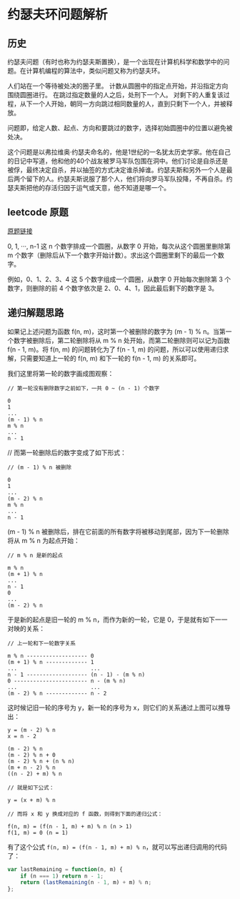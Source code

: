 # 约瑟夫环问题解析

## 历史

约瑟夫问题（有时也称为约瑟夫斯置换），是一个出现在计算机科学和数学中的问题。在计算机编程的算法中，类似问题又称为约瑟夫环。

人们站在一个等待被处决的圈子里。 计数从圆圈中的指定点开始，并沿指定方向围绕圆圈进行。 在跳过指定数量的人之后，处刑下一个人。 对剩下的人重复该过程，从下一个人开始，朝同一方向跳过相同数量的人，直到只剩下一个人，并被释放。

问题即，给定人数、起点、方向和要跳过的数字，选择初始圆圈中的位置以避免被处决。

这个问题是以弗拉维奥·约瑟夫命名的，他是1世纪的一名犹太历史学家。他在自己的日记中写道，他和他的40个战友被罗马军队包围在洞中。他们讨论是自杀还是被俘，最终决定自杀，并以抽签的方式决定谁杀掉谁。约瑟夫斯和另外一个人是最后两个留下的人。约瑟夫斯说服了那个人，他们将向罗马军队投降，不再自杀。约瑟夫斯把他的存活归因于运气或天意，他不知道是哪一个。

## leetcode 原题

[原题链接](https://leetcode-cn.com/problems/yuan-quan-zhong-zui-hou-sheng-xia-de-shu-zi-lcof)

0, 1, ···, n-1 这 n 个数字排成一个圆圈，从数字 0 开始，每次从这个圆圈里删除第 m 个数字（删除后从下一个数字开始计数）。求出这个圆圈里剩下的最后一个数字。

例如，0、1、2、3、4 这 5 个数字组成一个圆圈，从数字 0 开始每次删除第 3 个数字，则删除的前 4 个数字依次是 2、0、4、1，因此最后剩下的数字是 3。

## 递归解题思路

如果记上述问题为函数 f(n, m)，这时第一个被删除的数字为 (m - 1) % n。当第一个数字被删除后，第二轮删除将从 m % n 处开始，而第二轮删除则可以记为函数 f(n - 1, m)。将 f(n, m) 的问题转化为了 f(n - 1, m) 的问题，所以可以使用递归求解，只需要知道上一轮的 f(n, m) 和下一轮的 f(n - 1, m) 的关系即可。

我们这里将第一轮的数字画成图观察：

```
// 第一轮没有删除数字之前如下，一共 0 ~ (n - 1) 个数字

0
1
...
(m - 1) % n
m % n
...
n - 1

```

// 而第一轮删除后的数字变成了如下形式：

```
// (m - 1) % n 被删除

0
1
...
(m - 2) % n
m % n
...
n - 1

```

(m - 1) % n 被删除后，排在它前面的所有数字将被移动到尾部，因为下一轮删除将从 m % n 为起点开始：

```
// m % n 是新的起点

m % n
(m + 1) % n
...
n - 1
0
...
(m - 2) % n

```

于是新的起点是旧一轮的 m % n，而作为新的一轮，它是 0，于是就有如下一一对映的关系：

```
// 上一轮和下一轮数字关系

m % n ------------------- 0
(m + 1) % n ------------- 1
...                       ...
n - 1 ------------------- (n - 1) - (m % n)
0 ----------------------- n - (m % n)
...                       ...
(m - 2) % n ------------- n - 2
```

这时候记旧一轮的序号为 y，新一轮的序号为 x，则它们的关系通过上图可以推导出：

```
y = (m - 2) % n
x = n - 2

(m - 2) % n
(m - 2) % n + 0
(m - 2) % n + (n % n)
(m + n - 2) % n
((n - 2) + m) % n

// 就是如下公式：

y = (x + m) % n

// 而将 x 和 y 换成对应的 f 函数，则得到下面的递归公式：

f(n, m) = (f(n - 1, m) + m) % n (n > 1)
f(1, m) = 0 (n = 1)
```

有了这个公式 `f(n, m) = (f(n - 1, m) + m) % n`，就可以写出递归调用的代码了：


```js
var lastRemaining = function(n, m) {
    if (n === 1) return n - 1;
    return (lastRemaining(n - 1, m) + m) % n;
};
```
